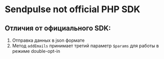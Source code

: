 # Sendpulse not official PHP SDK

## Отличия от официального SDK:
 1. Отправка данных в json формате
 2. Метод `addEmails` принимает третий параметр `$params` для работы в режиме double-opt-in